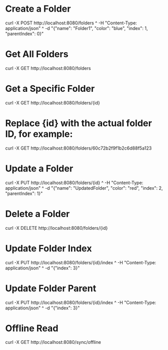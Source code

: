 

# Create a Folder
curl -X POST http://localhost:8080/folders ^
     -H "Content-Type: application/json" ^
     -d "{\"name\": \"Folder1\", \"color\": \"blue\", \"index\": 1, \"parentIndex\": 0}"

# Get All Folders
curl -X GET http://localhost:8080/folders

# Get a Specific Folder
curl -X GET http://localhost:8080/folders/{id}

# Replace {id} with the actual folder ID, for example:
curl -X GET http://localhost:8080/folders/60c72b2f9f1b2c6d88f5a123

# Update a Folder
curl -X PUT http://localhost:8080/folders/{id} ^
     -H "Content-Type: application/json" ^
     -d "{\"name\": \"UpdatedFolder\", \"color\": \"red\", \"index\": 2, \"parentIndex\": 1}"

# Delete a Folder
curl -X DELETE http://localhost:8080/folders/{id}

# Update Folder Index
curl -X PUT http://localhost:8080/folders/{id}/index ^
     -H "Content-Type: application/json" ^
     -d "{\"index\": 3}"

# Update Folder Parent
curl -X PUT http://localhost:8080/folders/{id}/index ^
     -H "Content-Type: application/json" ^
     -d "{\"index\": 3}"

# Offline Read
curl -X GET http://localhost:8080/sync/offline







